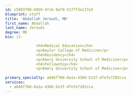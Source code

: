 ```yaml
---
id: c5993790-b059-4fc6-9af9-5177f3e137a3
blueprint: staff
title: 'Abdallah Jeroudi, MD'
first_name: Abdallah
last_name: Jeroudi
degree: MD
bio: |2-

              <h4>Medical Education</h4>
              <p>Baylor College of Medicine</p>
              <h4>Residency</h4>
              <p>Emory University School of Medicine</p>
              <h4>Fellowship</h4>
              <p>Emory University School of Medicine</p>
          
primary_specialty: a846f760-8a1a-4366-b13f-dfefe7203cca
services:
  - a846f760-8a1a-4366-b13f-dfefe7203cca
---
```

